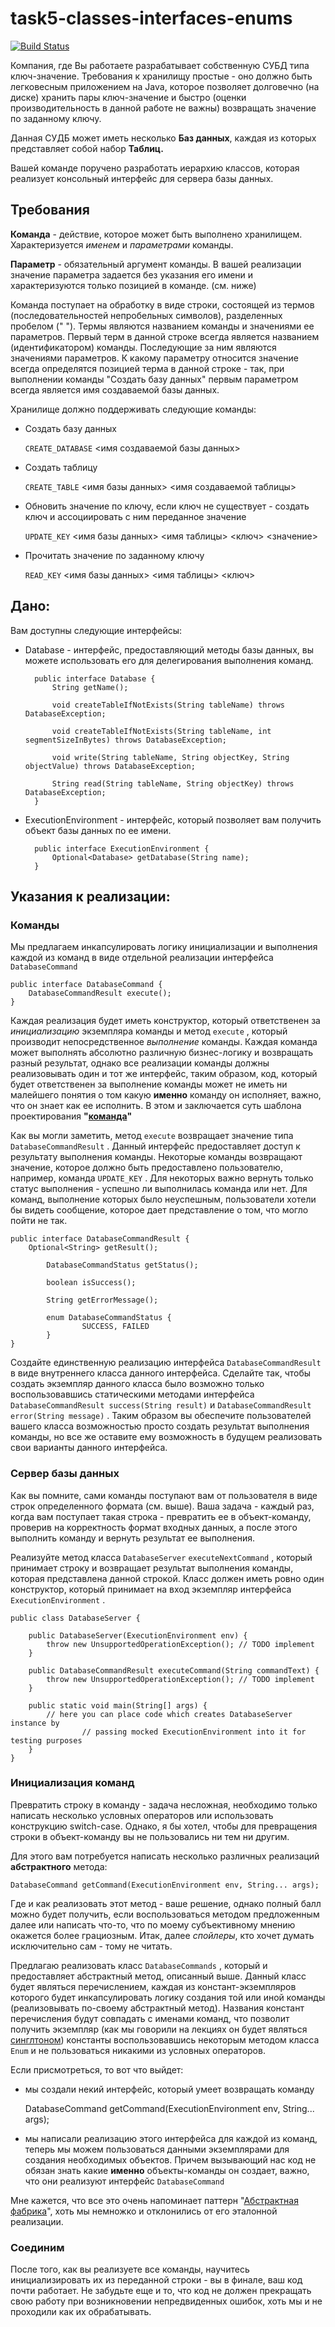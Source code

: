 # task5-classes-interfaces-enums

[![Build Status](https://travis-ci.com/itmo-java-basics-2020/task-5-cl-interface-for-database-server-denchech.svg?branch=develop)](https://travis-ci.com/itmo-java-basics-2020/task-5-cl-interface-for-database-server-denchech)

Компания, где Вы работаете разрабатывает собственную СУБД типа ключ-значение. Требования к хранилищу простые - оно должно быть легковесным приложением на Java, которое позволяет долговечно (на диске) хранить пары ключ-значение и быстро (оценки производительность в данной работе не важны) возвращать значение по заданному ключу.

Данная СУДБ может иметь несколько **Баз данных**, каждая из которых представляет собой набор **Таблиц.**

Вашей команде поручено разработать иерархию классов, которая реализует консольный интерфейс для сервера базы данных.

## Требования

**Команда** - действие, которое может быть выполнено хранилищем. Характеризуется *именем* и *параметрами* команды. 

**Параметр** - обязательный аргумент команды. В вашей реализации значение параметра задается без указания его имени и характеризуются только позицией в команде. (см. ниже)

Команда поступает на обработку в виде строки, состоящей из термов (последовательностей непробельных символов), разделенных пробелом (" "). Термы являются названием команды и значениями ее параметров. Первый терм в данной строке всегда является названием (идентификатором) команды. Последующие за ним являются значениями параметров. К какому параметру относится значение всегда определятся позицией терма в данной строке - так, при выполнении команды "Создать базу данных" первым параметром всегда является имя создаваемой базы данных.

Хранилище должно поддерживать следующие команды:

- Создать базу данных

    `CREATE_DATABASE` <имя создаваемой базы данных>

- Создать таблицу

    `CREATE_TABLE` <имя базы данных> <имя создаваемой таблицы>

- Обновить значение по ключу, если ключ не существует - создать ключ и ассоциировать с ним переданное значение

    `UPDATE_KEY` <имя базы данных> <имя таблицы> <ключ> <значение>

- Прочитать значение по заданному ключу

    `READ_KEY` <имя базы данных> <имя таблицы> <ключ>

## Дано:

Вам доступны следующие интерфейсы:

- Database - интерфейс, предоставляющий методы базы данных, вы можете использовать его для делегирования выполнения команд.

        public interface Database {
            String getName();
        
            void createTableIfNotExists(String tableName) throws DatabaseException;
        
            void createTableIfNotExists(String tableName, int segmentSizeInBytes) throws DatabaseException;
        
            void write(String tableName, String objectKey, String objectValue) throws DatabaseException;
        
            String read(String tableName, String objectKey) throws DatabaseException;
        }

- ExecutionEnvironment - интерфейс, который позволяет вам получить объект базы данных по ее имени.

        public interface ExecutionEnvironment {
            Optional<Database> getDatabase(String name);
        }

## Указания к реализации:

### Команды

Мы предлагаем инкапсулировать логику инициализации и выполнения каждой из команд в виде отдельной реализации интерфейса `DatabaseCommand` 

    public interface DatabaseCommand {
        DatabaseCommandResult execute();
    }

Каждая реализация будет иметь конструктор, который ответственен за *инициализацию* экземпляра команды и метод `execute` , который производит непосредственное *выполнение* команды. Каждая команда может выполнять абсолютно различную бизнес-логику и возвращать разный результат, однако все реализации команды должны реализовывать один и тот же интерфейс, таким образом, код, который будет ответственен за выполнение команды может не иметь ни малейшего понятия о том какую **именно** команду он исполняет, важно, что он знает как ее исполнить. В этом и заключается суть шаблона проектирования **"[команда](https://refactoring.guru/ru/design-patterns/command)"**

Как вы могли заметить, метод `execute` возвращает значение типа `DatabaseCommandResult` . Данный интерфейс предоставляет доступ к результату выполнения команды. Некоторые команды возвращают значение, которое должно быть предоставлено пользователю, например, команда `UPDATE_KEY` . Для некоторых важно вернуть только статус выполнения - успешно ли выполнилась команда или нет. Для команд, выполнение которых было неуспешным, пользователи хотели бы видеть сообщение, которое дает представление о том, что могло пойти не так.

    public interface DatabaseCommandResult {
        Optional<String> getResult();
    
    		DatabaseCommandStatus getStatus();
    
    		boolean isSuccess();
    
    		String getErrorMessage();
    
    		enum DatabaseCommandStatus {
    				SUCCESS, FAILED
    		}
    }

Создайте единственную реализацию интерфейса `DatabaseCommandResult` в виде внутреннего класса данного интерфейса. Сделайте так, чтобы создать экземпляр данного класса было возможно только воспользовавшись статическими методами интерфейса `DatabaseCommandResult success(String result)` и `DatabaseCommandResult error(String message)` . Таким образом вы обеспечите пользователей вашего класса возможностью просто создать результат выполнения команды, но все же оставите ему возможность в будущем реализовать свои варианты данного интерфейса.

### Сервер базы данных

Как вы помните, сами команды поступают вам от пользователя в виде строк определенного формата (см. выше). Ваша задача - каждый раз, когда вам поступает такая строка - превратить ее в объект-команду, проверив на корректность формат входных данных, а после этого выполнить команду и вернуть результат ее выполнения.

Реализуйте метод класса `DatabaseServer` `executeNextCommand` , который принимает строку и возвращает результат выполнения команды, которая представлена данной строкой. Класс должен иметь ровно один конструктор, который принимает на вход экземпляр интерфейса `ExecutionEnvironment` .

    public class DatabaseServer {
    
        public DatabaseServer(ExecutionEnvironment env) {
            throw new UnsupportedOperationException(); // TODO implement
        }
    
        public DatabaseCommandResult executeCommand(String commandText) {
            throw new UnsupportedOperationException(); // TODO implement
        }
    
        public static void main(String[] args) {
            // here you can place code which creates DatabaseServer instance by
    				// passing mocked ExecutionEnvironment into it for testing purposes
        }
    }

### Инициализация команд

Превратить строку в команду - задача несложная, необходимо только написать несколько условных операторов или использовать конструкцию switch-case. Однако, я бы хотел, чтобы для превращения строки в объект-команду вы не пользовались ни тем ни другим. 

Для этого вам потребуется написать несколько различных реализаций **абстрактного** метода:

    DatabaseCommand getCommand(ExecutionEnvironment env, String... args);

Где и как реализовать этот метод - ваше решение, однако полный балл можно будет получить, если воспользоваться методом предложенным далее или написать что-то, что по моему субъективному мнению окажется более грациозным. Итак, далее *спойлеры*, кто хочет думать исключительно сам - тому не читать.

Предлагаю реализовать класс `DatabaseCommands` , который и предоставляет абстрактный метод, описанный выше. Данный класс будет являться перечислением, каждая из констант-экземпляров которого будет инкапсулировать логику создания той или иной команды (реализовывать по-своему абстрактный метод). Названия констант перечисления будут совпадать с именами команд, что позволит получить экземпляр (как мы говорили на лекциях он будет являться [синглтоном](https://refactoring.guru/ru/design-patterns/singleton)) константы воспользовавшись некоторым методом класса `Enum` и не пользоваться никакими из условных операторов.

Если присмотреться, то вот что выйдет:

- мы создали некий интерфейс, который умеет возвращать команду

    DatabaseCommand getCommand(ExecutionEnvironment env, String... args);

- мы написали реализацию этого интерфейса для каждой из команд, теперь мы можем пользоваться данными экземплярами для создания необходимых объектов. Причем вызывающий нас код не обязан знать какие **именно** объекты-команды он создает, важно, что они реализуют интерфейс `DatabaseCommand`

Мне кажется, что все это очень напоминает паттерн "[Абстрактная фабрика](https://refactoring.guru/ru/design-patterns/abstract-factory)", хоть мы немножко и отклонились от его эталонной реализации.

### Соединим

После того, как вы реализуете все команды, научитесь инициализировать их из переданной строки - вы в финале, ваш код почти работает. Не забудьте еще и то, что код не должен прекращать свою работу при возникновении непредвиденных ошибок, хоть мы и не проходили как их обрабатывать.
